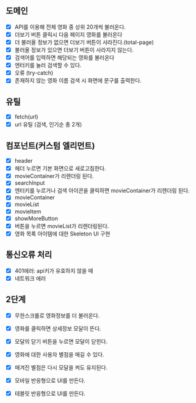 ## 도메인

- [x] API를 이용해 전체 영화 중 상위 20개씩 불러온다.
- [x] 더보기 버튼 클릭시 다음 페이지 영화를 불러온다
- [x] 더 불러올 정보가 없으면 더보기 버튼이 사라진다.(total-page)
- [x] 불러올 정보가 있으면 더보기 버튼이 사라지지 않는다.
- [x] 검색어를 입력하면 해당되는 영화를 불러온다
- [x] 엔터키를 눌러 검색할 수 있다.
- [x] 오류 (try-catch)
- [x] 존재하지 않는 영화 이름 검색 시 화면에 문구를 출력한다.

## 유틸

- [x] fetch(url)
- [x] url 유틸 (검색, 인기순 총 2개)

## 컴포넌트(커스텀 엘리먼트)

- [x] header
- [x] 헤더 누르면 기본 화면으로 새로고침한다.
- [x] movieContainer가 리렌더링 된다.
- [x] searchInput
- [x] 엔터키를 누르거나 검색 아이콘을 클릭하면 movieContainer가 리렌더링 된다.
- [x] movieContainer
- [x] movieList
- [x] movieItem
- [x] showMoreButton
- [x] 버튼을 누르면 movieList가 리렌더링된다.
- [x] 영화 목록 아이템에 대한 Skeleton UI 구현

## 통신오류 처리

- [x] 401에러: api키가 유효하지 않을 때
- [x] 네트워크 에러

## 2단계

- [x] 무한스크롤로 영화정보를 더 불러온다.
- [x] 영화를 클릭하면 상세정보 모달이 뜬다.
- [x] 모달의 닫기 버튼을 누르면 모달이 닫힌다.
- [x] 영화에 대한 사용자 별점을 매길 수 있다.
- [x] 매겨진 별점은 다시 모달을 켜도 유지된다.

- [x] 모바일 반응형으로 UI를 만든다.
- [x] 테블릿 반응형으로 UI를 만든다.

